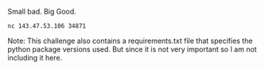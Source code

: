 Small bad. Big Good.

`nc 143.47.53.106 34871`

Note: This challenge also contains a requirements.txt file that specifies the python package versions used. But since it is not very important so I am not including it here.